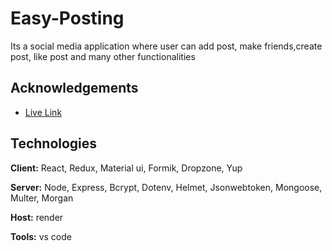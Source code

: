 
# Easy-Posting

Its a social media application where user can add post, make friends,create post, like post and many other functionalities


## Acknowledgements

 - [Live Link](https://easy-frontend.onrender.com)

## Technologies

**Client:** React, Redux, Material ui, Formik, Dropzone, Yup

**Server:** Node, Express, Bcrypt, Dotenv, Helmet, Jsonwebtoken, Mongoose, Multer, Morgan

**Host:** render

**Tools:** vs code
 


